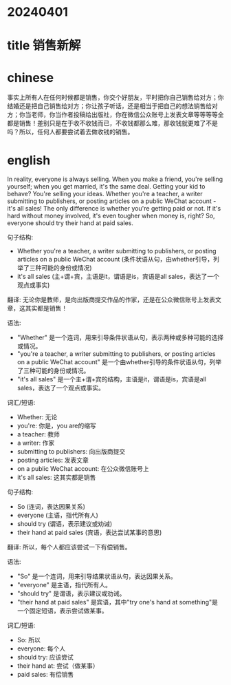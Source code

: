 
# 20240401

# title 销售新解

# chinese 
事实上所有人在任何时候都是销售，你交个好朋友，平时把你自己销售给对方；你结婚还是把自己销售给对方；你让孩子听话，还是相当于把自己的想法销售给对方；你当老师，你当作者投稿给出版社，你在微信公众账号上发表文章等等等等全都是销售！差别只是在于收不收钱而已，不收钱都那么难，那收钱就更难了不是吗？所以，任何人都要尝试着去做收钱的销售。

# english
In reality, everyone is always selling. When you make a friend, you're selling yourself; when you get married, it's the same deal. Getting your kid to behave? You're selling your ideas. Whether you're a teacher, a writer submitting to publishers, or posting articles on a public WeChat account - it's all sales! The only difference is whether you're getting paid or not. If it's hard without money involved, it's even tougher when money is, right? So, everyone should try their hand at paid sales.


句子结构:
- Whether you're a teacher, a writer submitting to publishers, or posting articles on a public WeChat account (条件状语从句，由whether引导，列举了三种可能的身份或情况)
- it's all sales (主+谓+宾，主语是it，谓语是is，宾语是all sales，表达了一个观点或事实)

翻译:
无论你是教师，是向出版商提交作品的作家，还是在公众微信账号上发表文章，这其实都是销售！

语法:
- "Whether" 是一个连词，用来引导条件状语从句，表示两种或多种可能的选择或情况。
- "you're a teacher, a writer submitting to publishers, or posting articles on a public WeChat account" 是一个由whether引导的条件状语从句，列举了三种可能的身份或情况。
- "it's all sales" 是一个主+谓+宾的结构，主语是it，谓语是is，宾语是all sales，表达了一个观点或事实。

词汇/短语:
- Whether: 无论
- you're: 你是，you are的缩写
- a teacher: 教师
- a writer: 作家
- submitting to publishers: 向出版商提交
- posting articles: 发表文章
- on a public WeChat account: 在公众微信账号上
- it's all sales: 这其实都是销售


句子结构:
- So (连词，表达因果关系)
- everyone (主语，指代所有人)
- should try (谓语，表示建议或劝诫)
- their hand at paid sales (宾语，表达尝试某事的意思)

翻译:
所以，每个人都应该尝试一下有偿销售。

语法:
- "So" 是一个连词，用来引导结果状语从句，表达因果关系。
- "everyone" 是主语，指代所有人。
- "should try" 是谓语，表示建议或劝诫。
- "their hand at paid sales" 是宾语，其中"try one's hand at something"是一个固定短语，表示尝试做某事。

词汇/短语:
- So: 所以
- everyone: 每个人
- should try: 应该尝试
- their hand at: 尝试（做某事）
- paid sales: 有偿销售

